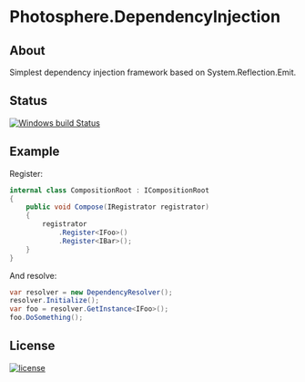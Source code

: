 # Photosphere.DependencyInjection
## About
Simplest dependency injection framework based on System.Reflection.Emit.

## Status
[![Windows build Status](https://ci.appveyor.com/api/projects/status/github/sunloving/photosphere-di?retina=true&svg=true)](https://ci.appveyor.com/project/sunloving/photosphere-di)

## Example
Register:
``` C#
internal class CompositionRoot : ICompositionRoot
{
    public void Compose(IRegistrator registrator)
    {
        registrator
            .Register<IFoo>()
            .Register<IBar>();
    }
}
```
And resolve:
``` C#
var resolver = new DependencyResolver();
resolver.Initialize();
var foo = resolver.GetInstance<IFoo>();
foo.DoSomething();
```
## License
[![license](https://img.shields.io/github/license/mashape/apistatus.svg?maxAge=2592000)]()
